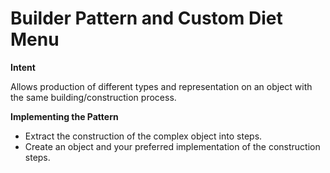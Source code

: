 # Builder Pattern and Custom Diet Menu

  __Intent__

  Allows production of different types and representation on an object with
  the same building/construction process.

  __Implementing the Pattern__
  * Extract the construction of the complex object into steps.
  * Create an object and your preferred implementation of the construction steps.
